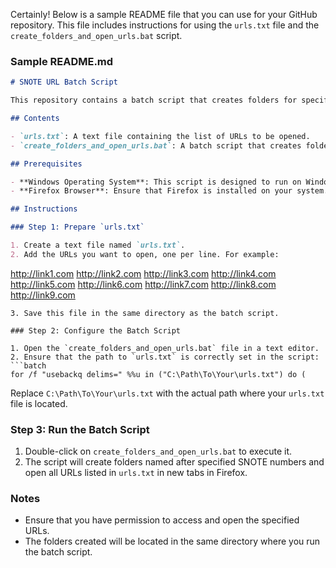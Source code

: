 Certainly! Below is a sample README file that you can use for your GitHub repository. This file includes instructions for using the `urls.txt` file and the `create_folders_and_open_urls.bat` script.

### Sample README.md

```markdown
# SNOTE URL Batch Script

This repository contains a batch script that creates folders for specified SNOTE numbers and opens corresponding URLs in new tabs in Firefox. 

## Contents

- `urls.txt`: A text file containing the list of URLs to be opened.
- `create_folders_and_open_urls.bat`: A batch script that creates folders and opens the URLs from `urls.txt`.

## Prerequisites

- **Windows Operating System**: This script is designed to run on Windows.
- **Firefox Browser**: Ensure that Firefox is installed on your system.

## Instructions

### Step 1: Prepare `urls.txt`

1. Create a text file named `urls.txt`.
2. Add the URLs you want to open, one per line. For example:
   ```
http://link1.com
http://link2.com
http://link3.com
http://link4.com
http://link5.com
http://link6.com
http://link7.com
http://link8.com
http://link9.com
   ```
3. Save this file in the same directory as the batch script.

### Step 2: Configure the Batch Script

1. Open the `create_folders_and_open_urls.bat` file in a text editor.
2. Ensure that the path to `urls.txt` is correctly set in the script:
   ```batch
   for /f "usebackq delims=" %%u in ("C:\Path\To\Your\urls.txt") do (
   ```
   Replace `C:\Path\To\Your\urls.txt` with the actual path where your `urls.txt` file is located.

### Step 3: Run the Batch Script

1. Double-click on `create_folders_and_open_urls.bat` to execute it.
2. The script will create folders named after specified SNOTE numbers and open all URLs listed in `urls.txt` in new tabs in Firefox.

### Notes

- Ensure that you have permission to access and open the specified URLs.
- The folders created will be located in the same directory where you run the batch script.
